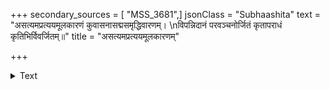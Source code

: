 +++
secondary_sources = [ "MSS_3681",]
jsonClass = "Subhaashita"
text = "असत्यमप्रत्ययमूलकारणं कुवासनासद्मसमृद्धिवारणम्।  \nविपन्निदानं परवञ्चनोर्जितं कृतापराधं कृतिभिर्विवर्जितम्॥"
title = "असत्यमप्रत्ययमूलकारणम्"

+++

<details><summary>Text</summary>

असत्यमप्रत्ययमूलकारणं कुवासनासद्मसमृद्धिवारणम्।  
विपन्निदानं परवञ्चनोर्जितं कृतापराधं कृतिभिर्विवर्जितम्॥
</details>
